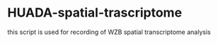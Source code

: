 # HUADA-spatial-trascriptome
this script is used for recording of WZB spatial transcriptome analysis

